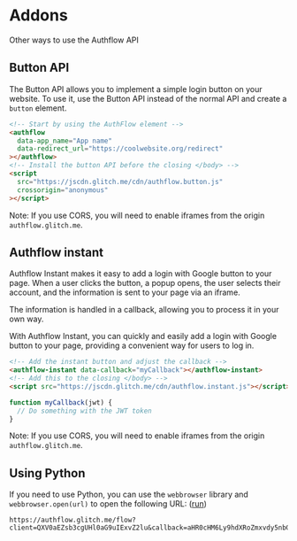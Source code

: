 # Addons

Other ways to use the Authflow API

## Button API

The Button API allows you to implement a simple login button on your website. To use it, use the Button API instead of the normal API and create a `button` element.

```html
<!-- Start by using the AuthFlow element -->
<authflow
  data-app_name="App name"
  data-redirect_url="https://coolwebsite.org/redirect"
></authflow>
<!-- Install the button API before the closing </body> -->
<script
  src="https://jscdn.glitch.me/cdn/authflow.button.js"
  crossorigin="anonymous"
></script>
```

Note: If you use CORS, you will need to enable iframes from the origin `authflow.glitch.me`.

## Authflow instant

Authflow Instant makes it easy to add a login with Google button to your page. When a user clicks the button, a popup opens, the user selects their account, and the information is sent to your page via an iframe.

The information is handled in a callback, allowing you to process it in your own way.

With Authflow Instant, you can quickly and easily add a login with Google button to your page, providing a convenient way for users to log in.

```html
<!-- Add the instant button and adjust the callback -->
<authflow-instant data-callback="myCallback"></authflow-instant>
<!-- Add this to the closing </body> -->
<script src="https://jscdn.glitch.me/cdn/authflow.instant.js"></script>
```

```javascript
function myCallback(jwt) {
  // Do something with the JWT token
}
```

Note: If you use CORS, you will need to enable iframes from the origin `authflow.glitch.me`.

## Using Python

If you need to use Python, you can use the `webbrowser` library and `webbrowser.open(url)` to open the following URL: (<a href="https://authflow.glitch.me/flow?client=QXV0aEZsb3cgUHl0aG9uIExvZ2lu&callback=aHR0cHM6Ly9hdXRoZmxvdy5nbGl0Y2gubWUvcGFnZXMvcHl0aG9uLXV0aWwuaHRtbA%3D%3D&channel_id=cHl0aG9" target="_blank">run</a>)

```text
https://authflow.glitch.me/flow?client=QXV0aEZsb3cgUHl0aG9uIExvZ2lu&callback=aHR0cHM6Ly9hdXRoZmxvdy5nbGl0Y2gubWUvcGFnZXMvcHl0aG9uLXV0aWwuaHRtbA%3D%3D&channel_id=cHl0aG9
```
